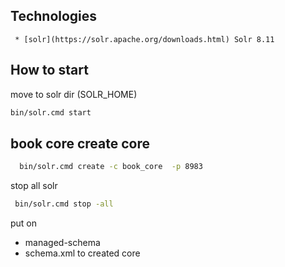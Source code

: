 ## 

## Technologies 
     * [solr](https://solr.apache.org/downloads.html) Solr 8.11



## How to start 
move to solr dir (SOLR_HOME)

```bash
bin/solr.cmd start
```

## book core create core 
```bash
  bin/solr.cmd create -c book_core  -p 8983
```

stop all solr 
```bash
 bin/solr.cmd stop -all 
```

put on
  * managed-schema 
  * schema.xml
to created core


